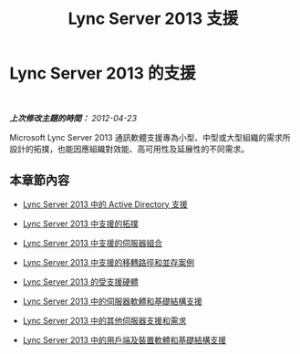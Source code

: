 ﻿---
title: Lync Server 2013 支援
TOCTitle: 支援
ms:assetid: 3af43205-09dc-465d-ad64-3621f5622d52
ms:mtpsurl: https://technet.microsoft.com/zh-tw/library/Gg425877(v=OCS.15)
ms:contentKeyID: 49290637
ms.date: 08/10/2015
mtps_version: v=OCS.15
ms.translationtype: HT
---

# Lync Server 2013 的支援

 

_**上次修改主題的時間：** 2012-04-23_

Microsoft Lync Server 2013 通訊軟體支援專為小型、中型或大型組織的需求所設計的拓撲，也能因應組織對效能、高可用性及延展性的不同需求。

## 本章節內容

  - [Lync Server 2013 中的 Active Directory 支援](lync-server-2013-active-directory-support.md)

  - [Lync Server 2013 中支援的拓撲](lync-server-2013-supported-topologies.md)

  - [Lync Server 2013 中支援的伺服器組合](lync-server-2013-supported-server-collocation.md)

  - [Lync Server 2013 中支援的移轉路徑和並存案例](lync-server-2013-supported-migration-paths-and-coexistence-scenarios.md)

  - [Lync Server 2013 的受支援硬體](lync-server-2013-supported-hardware.md)

  - [Lync Server 2013 中的伺服器軟體和基礎結構支援](lync-server-2013-server-software-and-infrastructure-support.md)

  - [Lync Server 2013 中的其他伺服器支援和需求](lync-server-2013-additional-server-support-and-requirements.md)

  - [Lync Server 2013 中的用戶端及裝置軟體和基礎結構支援](lync-server-2013-client-and-device-software-and-infrastructure-support.md)


